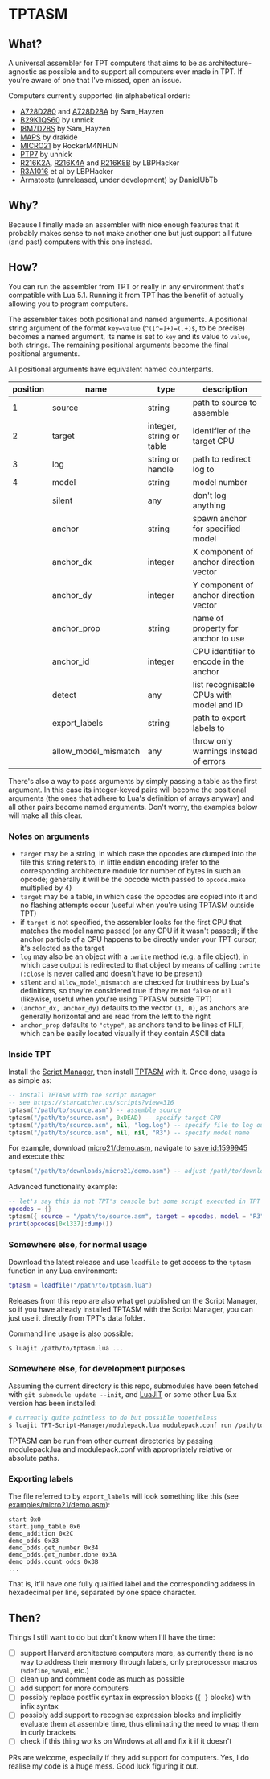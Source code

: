 # TPTASM

## What?

A universal assembler for TPT computers that aims to be as architecture-agnostic
as possible and to support all computers ever made in TPT. If you're aware of
one that I've missed, open an issue.

Computers currently supported (in alphabetical order):

- [A728D280](https://powdertoy.co.uk/Browse/View.html?ID=2460726) and
  [A728D28A](https://powdertoy.co.uk/Browse/View.html?ID=2460726) by Sam_Hayzen
- [B29K1QS60](https://powdertoy.co.uk/Browse/View.html?ID=2435570) by unnick
- [I8M7D28S](https://powdertoy.co.uk/Browse/View.html?ID=2473628) by Sam_Hayzen
- [MAPS](https://powdertoy.co.uk/Browse/View.html?ID=975033) by drakide
- [MICRO21](https://powdertoy.co.uk/Browse/View.html?ID=1599945) by RockerM4NHUN
- [PTP7](https://powdertoy.co.uk/Browse/View.html?ID=2458644) by unnick
- [R216K2A](https://powdertoy.co.uk/Browse/View.html?ID=2303519),
  [R216K4A](https://powdertoy.co.uk/Browse/View.html?ID=2305835) and
  [R216K8B](https://powdertoy.co.uk/Browse/View.html?ID=2342633) by LBPHacker
- [R3A1016](https://powdertoy.co.uk/Browse/View.html?ID=3236906) et al by LBPHacker
- Armatoste (unreleased, under development) by DanielUbTb

## Why?

Because I finally made an assembler with nice enough features that it probably
makes sense to not make another one but just support all future (and past)
computers with this one instead.

## How?

You can run the assembler from TPT or really in any environment that's
compatible with Lua 5.1. Running it from TPT has the benefit of actually
allowing you to program computers.

The assembler takes both positional and named arguments. A positional string
argument of the format `key=value` (`^([^=]+)=(.+)$`, to be precise) becomes
a named argument, its name is set to `key` and its value to `value`, both
strings. The remaining positional arguments become the final positional
arguments.

All positional arguments have equivalent named counterparts.

| position | name   | type                     | description                  |
| -------- | ------ | ------------------------ | ---------------------------- |
| 1        | source | string                   | path to source to assemble   |
| 2        | target | integer, string or table | identifier of the target CPU |
| 3        | log    | string or handle         | path to redirect log to      |
| 4        | model  | string                   | model number                 |
| | silent          | any     | don't log anything                            |
| | anchor          | string  | spawn anchor for specified model              |
| | anchor\_dx      | integer | X component of anchor direction vector        |
| | anchor\_dy      | integer | Y component of anchor direction vector        |
| | anchor\_prop    | string  | name of property for anchor to use            |
| | anchor\_id      | integer | CPU identifier to encode in the anchor        |
| | detect          | any     | list recognisable CPUs with model and ID      |
| | export\_labels  | string  | path to export labels to                      |
| | allow\_model\_mismatch | any | throw only warnings instead of errors      |

There's also a way to pass arguments by simply passing a table as the first
argument. In this case its integer-keyed pairs will become the positional
arguments (the ones that adhere to Lua's definition of arrays anyway) and
all other pairs become named arguments. Don't worry, the examples below will
make all this clear.

### Notes on arguments

- `target` may be a string, in which case the opcodes are dumped into the file
  this string refers to, in little endian encoding (refer to the corresponding
  architecture module for number of bytes in such an opcode; generally it will
  be the opcode width passed to `opcode.make` multiplied by 4)
- `target` may be a table, in which case the opcodes are copied into it and
  no flashing attempts occur (useful when you're using TPTASM outside TPT)
- if `target` is not specified, the assembler looks for the first CPU that
  matches the model name passed (or any CPU if it wasn't passed); if the anchor
  particle of a CPU happens to be directly under your TPT cursor, it's selected
  as the target
- `log` may also be an object with a `:write` method (e.g. a file object), in
  which case output is redirected to that object by means of calling `:write`
  (`:close` is never called and doesn't have to be present)
- `silent` and `allow_model_mismatch` are checked for truthiness by Lua's
  definitions, so they're considered true if they're not `false` or `nil`
  (likewise, useful when you're using TPTASM outside TPT)
- `(anchor_dx, anchor_dy)` defaults to the vector `(1, 0)`, as anchors are
  generally horizontal and are read from the left to the right
- `anchor_prop` defaults to `"ctype"`, as anchors tend to be lines of FILT,
  which can be easily located visually if they contain ASCII data

### Inside TPT

Install the [Script Manager](https://powdertoy.co.uk/Discussions/Thread/View.html?Thread=19400),
then install [TPTASM](https://starcatcher.us/scripts?view=316) with it. Once done, usage is as simple as:

```lua
-- install TPTASM with the script manager
-- see https://starcatcher.us/scripts?view=316
tptasm("/path/to/source.asm") -- assemble source
tptasm("/path/to/source.asm", 0xDEAD) -- specify target CPU
tptasm("/path/to/source.asm", nil, "log.log") -- specify file to log output to
tptasm("/path/to/source.asm", nil, nil, "R3") -- specify model name
```

For example, download [micro21/demo.asm](examples/micro21/demo.asm), navigate to
[save id:1599945](https://powdertoy.co.uk/Browse/View.html?ID=1599945) and
execute this:

```lua
tptasm("/path/to/downloads/micro21/demo.asm") -- adjust /path/to/downloads to match your system
```

Advanced functionality example:

```lua
-- let's say this is not TPT's console but some script executed in TPT by some other means
opcodes = {}
tptasm({ source = "/path/to/source.asm", target = opcodes, model = "R3" })
print(opcodes[0x1337]:dump())
```

### Somewhere else, for normal usage

Download the latest release and use `loadfile` to get access to the `tptasm`
function in any Lua environment:

```lua
tptasm = loadfile("/path/to/tptasm.lua")
```

Releases from this repo are also what get published on the Script Manager, so
if you have already installed TPTASM with the Script Manager, you can just use
it directly from TPT's data folder.

Command line usage is also possible:

```
$ luajit /path/to/tptasm.lua ...
```

### Somewhere else, for development purposes

Assuming the current directory is this repo, submodules have been fetched with
`git submodule update --init`, and [LuaJIT](https://luajit.org/) or some other
Lua 5.x version has been installed:

```sh
# currently quite pointless to do but possible nonetheless
$ luajit TPT-Script-Manager/modulepack.lua modulepack.conf run /path/to/source.asm model=R3
```

TPTASM can be run from other current directories by passing modulepack.lua and
modulepack.conf with appropriately relative or absolute paths.

### Exporting labels

The file referred to by `export_labels` will look something like this
(see [examples/micro21/demo.asm](examples/micro21/demo.asm)):

```
start 0x0
start.jump_table 0x6
demo_addition 0x2C
demo_odds 0x33
demo_odds.get_number 0x34
demo_odds.get_number.done 0x3A
demo_odds.count_odds 0x3B
...
```

That is, it'll have one fully qualified label and the corresponding address
in hexadecimal per line, separated by one space character.

## Then?

Things I still want to do but don't know when I'll have the time:

- [ ] support Harvard architecture computers more, as currently there is no
      way to address their memory through labels, only preprocessor macros
      (`%define`, `%eval`, etc.)
- [ ] clean up and comment code as much as possible
- [ ] add support for more computers
- [ ] possibly replace postfix syntax in expression blocks (`{ }` blocks) with
      infix syntax
- [ ] possibly add support to recognise expression blocks and implicitly
      evaluate them at assemble time, thus eliminating the need to wrap them in
      curly brackets
- [ ] check if this thing works on Windows at all and fix it if it doesn't

PRs are welcome, especially if they add support for computers. Yes, I do realise
my code is a huge mess. Good luck figuring it out.
